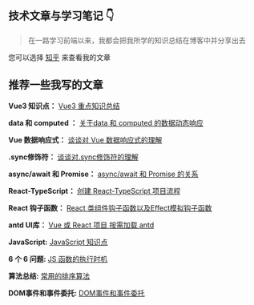 ## 技术文章与学习笔记 👇
> 在一路学习前端以来，我都会把我所学的知识总结在博客中并分享出去

您可以选择 [知乎](https://www.zhihu.com/people/sui-an-70-28) 来查看我的文章

## 推荐一些我写的文章

**Vue3 知识点：**   [Vue3 重点知识总结](https://zhuanlan.zhihu.com/p/388942946)

**data 和 computed ：**   [关于data 和 computed 的数据动态响应](https://zhuanlan.zhihu.com/p/380603551)

**Vue 数据响应式：**   [谈谈对 Vue 数据响应式的理解](https://zhuanlan.zhihu.com/p/378042556)

**.sync修饰符：**   [谈谈对.sync修饰符的理解](https://zhuanlan.zhihu.com/p/378213547)

**async/await 和 Promise：**   [async/await 和 Promise 的关系](https://zhuanlan.zhihu.com/p/389955352)

**React-TypeScript：**   [创建 React-TypeScript 项目流程](https://zhuanlan.zhihu.com/p/383696868)

**React 钩子函数：**   [React 类组件钩子函数以及Effect模拟钩子函数](https://zhuanlan.zhihu.com/p/382921516)

**antd UI库：**   [Vue 或 React 项目 按需加载 antd](https://zhuanlan.zhihu.com/p/385942095)

**JavaScript:**   [JavaScript 知识点](https://zhuanlan.zhihu.com/p/375620075)

**6 个 6 问题:**   [JS 函数的执行时机](https://zhuanlan.zhihu.com/p/372933891)

**算法总结:**   [常用的排序算法](https://zhuanlan.zhihu.com/p/373672512)

**DOM事件和事件委托:**   [DOM事件和事件委托](https://zhuanlan.zhihu.com/p/374239420)



